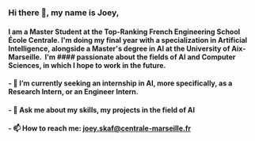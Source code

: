 ### Hi there 👋, my name is Joey,

#### I am a Master Student at the Top-Ranking French Engineering School École Centrale. I'm doing my final year with a specialization in Artificial Intelligence, alongside a Master's degree in AI at the University of Aix-Marseille.  I'm #### passionate about the fields of AI and Computer Sciences, in which I hope to work in the future.  

#### - 🔭 I’m currently seeking an internship in AI, more specifically, as a Research Intern, or an Engineer Intern.
#### - 💬 Ask me about my skills, my projects in the field of AI
#### - 📫 How to reach me: joey.skaf@centrale-marseille.fr

<!--
**jskaf34/jskaf34** is a ✨ _special_ ✨ repository because its `README.md` (this file) appears on your GitHub profile.

Here are some ideas to get you started:

- 🔭 I’m currently working on ...
- 🌱 I’m currently learning ...
- 👯 I’m looking to collaborate on ...
- 🤔 I’m looking for help with ...
- 💬 Ask me about ...
- 📫 How to reach me: ...
- 😄 Pronouns: ...
- ⚡ Fun fact: ...
-->

